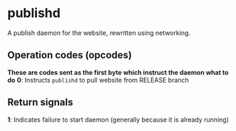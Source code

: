 # publishd
A publish daemon for the website, rewritten using networking.

## Operation codes (opcodes)
**These are codes sent as the first byte which instruct the daemon what to do**
**0**: Instructs `publishd` to pull website from RELEASE branch

## Return signals
**1**: Indicates failure to start daemon (generally because it is already running)
